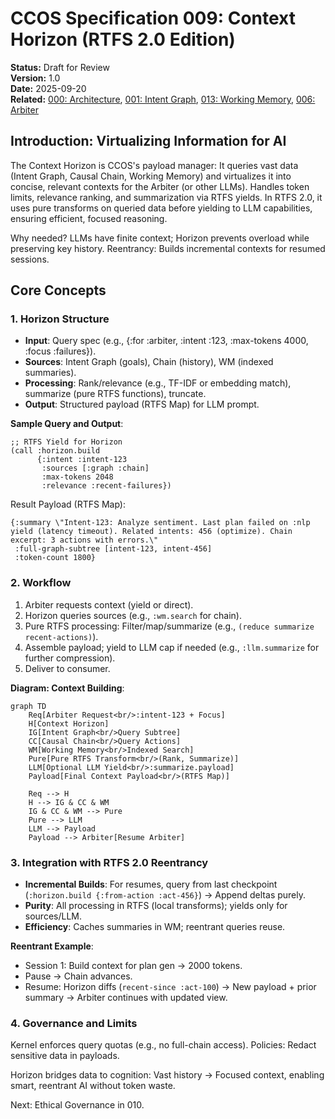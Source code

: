# CCOS Specification 009: Context Horizon (RTFS 2.0 Edition)

**Status:** Draft for Review  
**Version:** 1.0  
**Date:** 2025-09-20  
**Related:** [000: Architecture](./000-ccos-architecture-new.md), [001: Intent Graph](./001-intent-graph-new.md), [013: Working Memory](./013-working-memory-new.md), [006: Arbiter](./006-arbiter-and-cognitive-control-new.md)  

## Introduction: Virtualizing Information for AI

The Context Horizon is CCOS's payload manager: It queries vast data (Intent Graph, Causal Chain, Working Memory) and virtualizes it into concise, relevant contexts for the Arbiter (or other LLMs). Handles token limits, relevance ranking, and summarization via RTFS yields. In RTFS 2.0, it uses pure transforms on queried data before yielding to LLM capabilities, ensuring efficient, focused reasoning.

Why needed? LLMs have finite context; Horizon prevents overload while preserving key history. Reentrancy: Builds incremental contexts for resumed sessions.

## Core Concepts

### 1. Horizon Structure
- **Input**: Query spec (e.g., {:for :arbiter, :intent :123, :max-tokens 4000, :focus :failures}).
- **Sources**: Intent Graph (goals), Chain (history), WM (indexed summaries).
- **Processing**: Rank/relevance (e.g., TF-IDF or embedding match), summarize (pure RTFS functions), truncate.
- **Output**: Structured payload (RTFS Map) for LLM prompt.

**Sample Query and Output**:
```
;; RTFS Yield for Horizon
(call :horizon.build
      {:intent :intent-123
       :sources [:graph :chain]
       :max-tokens 2048
       :relevance :recent-failures})
```
Result Payload (RTFS Map):
```
{:summary \"Intent-123: Analyze sentiment. Last plan failed on :nlp yield (latency timeout). Related intents: 456 (optimize). Chain excerpt: 3 actions with errors.\"
 :full-graph-subtree [intent-123, intent-456]
 :token-count 1800}
```

### 2. Workflow
1. Arbiter requests context (yield or direct).
2. Horizon queries sources (e.g., `:wm.search` for chain).
3. Pure RTFS processing: Filter/map/summarize (e.g., `(reduce summarize recent-actions)`).
4. Assemble payload; yield to LLM cap if needed (e.g., `:llm.summarize` for further compression).
5. Deliver to consumer.

**Diagram: Context Building**:
```mermaid
graph TD
    Req[Arbiter Request<br/>:intent-123 + Focus]
    H[Context Horizon]
    IG[Intent Graph<br/>Query Subtree]
    CC[Causal Chain<br/>Query Actions]
    WM[Working Memory<br/>Indexed Search]
    Pure[Pure RTFS Transform<br/>(Rank, Summarize)]
    LLM[Optional LLM Yield<br/>:summarize.payload]
    Payload[Final Context Payload<br/>(RTFS Map)]

    Req --> H
    H --> IG & CC & WM
    IG & CC & WM --> Pure
    Pure --> LLM
    LLM --> Payload
    Payload --> Arbiter[Resume Arbiter]
```

### 3. Integration with RTFS 2.0 Reentrancy
- **Incremental Builds**: For resumes, query from last checkpoint (`:horizon.build {:from-action :act-456}`) → Append deltas purely.
- **Purity**: All processing in RTFS (local transforms); yields only for sources/LLM.
- **Efficiency**: Caches summaries in WM; reentrant queries reuse.

**Reentrant Example**:
- Session 1: Build context for plan gen → 2000 tokens.
- Pause → Chain advances.
- Resume: Horizon diffs (`recent-since :act-100`) → New payload + prior summary → Arbiter continues with updated view.

### 4. Governance and Limits
Kernel enforces query quotas (e.g., no full-chain access). Policies: Redact sensitive data in payloads.

Horizon bridges data to cognition: Vast history → Focused context, enabling smart, reentrant AI without token waste.

Next: Ethical Governance in 010.